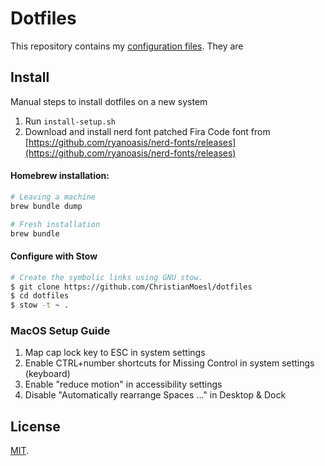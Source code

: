 # Dotfiles
This repository contains my [configuration files](http://dotfiles.github.io). They are 

## Install
Manual steps to install dotfiles on a new system

1. Run `install-setup.sh`
2. Download and install nerd font patched Fira Code font from [https://github.com/ryanoasis/nerd-fonts/releases](https://github.com/ryanoasis/nerd-fonts/releases)


#### Homebrew installation:
```bash
# Leaving a machine
brew bundle dump

# Fresh installation
brew bundle
```

#### Configure with Stow
```bash
# Create the symbolic links using GNU stow.
$ git clone https://github.com/ChristianMoesl/dotfiles
$ cd dotfiles
$ stow -t ~ .
```

### MacOS Setup Guide

1. Map cap lock key to ESC in system settings
2. Enable CTRL+number shortcuts for Missing Control in system settings (keyboard)
3. Enable "reduce motion" in accessibility settings
4. Disable "Automatically rearrange Spaces ..." in Desktop & Dock

License
-------

[MIT](http://opensource.org/licenses/MIT).
